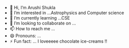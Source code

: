 - 👋 Hi, I’m Arushi Shukla
- 👀 I’m interested in ...Astrophysics and Computer science
- 🌱 I’m currently learning ...CSE
- 💞️ I’m looking to collaborate on ...
- 📫 How to reach me ...
- 😄 Pronouns: ...
- ⚡ Fun fact: ... I loveeeee chocolate ice-creams !!

<!---
Arushiiiiiyy/Arushiiiiiyy is a ✨ special ✨ repository because its `README.md` (this file) appears on your GitHub profile.
You can click the Preview link to take a look at your changes.
--->
